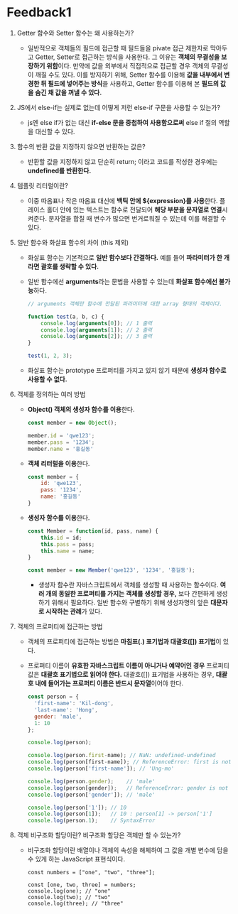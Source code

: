 # Feedback1

1. Getter 함수와 Setter 함수는 왜 사용하는가?

   * 일반적으로 객체들의 필드에 접근할 때 필드들을 pivate 접근 제한자로 막아두고 Getter, Setter로 접근하는 방식을 사용한다. 그 이유는 **객체의 무결성을 보장하기 위함**이다. 만약에 값을 외부에서 직접적으로 접근할 경우 객체의 무결성이 깨질 수도 있다. 이를 방지하기 위해, Setter 함수를 이용해 **값을 내부에서 변경한 뒤 필드에 넣어주는 방식**을 사용하고, Getter 함수를 이용해 본 **필드의 값을 숨긴 채 값을 꺼낼 수 있다.**

     

2. JS에서 else-if는 실제로 없는데 어떻게 저런 else-if 구문을 사용할 수 있는가?

   * js엔 else if가 없는 대신 **if-else 문을 중첩하여 사용함으로써** else if 절의 역할을 대신할 수 있다.

     

3. 함수의 반환 값을 지정하지 않으면 반환하는 값은?

   * 반환할 값을 지정하지 않고 단순히 return; 이라고 코드를 작성한 경우에는 **undefined를 반환한다.**

     

4. 템플릿 리터럴이란?

   * 이중 따옴표나 작은 따옴표 대신에 **백틱 안에 ${expression}를 사용**한다. 플레이스 홀더 안에 있는 텍스트는 함수로 전달되어 **해당 부분을 문자열로 연결**시켜준다. 문자열을 합칠 때 변수가 많으면 번거로워질 수 있는데 이를 해결할 수 있다.

     

5. 일반 함수와 화살표 함수의 차이 (this 제외)

   * 화살표 함수는 기본적으로 **일반 함수보다 간결하다.** 예를 들어 **파라미터가 한 개라면 괄호를 생략할 수 있다.**

   * 일반 함수에선 **arguments**라는 문법을 사용할 수 있는데 **화살표 함수에선 불가능**하다.

     ```javascript
     // arguments 객체란 함수에 전달된 파라미터에 대한 array 형태의 객체이다.
     
     function test(a, b, c) {
         console.log(arguments[0]); // 1 출력
         console.log(arguments[1]); // 2 출력
         console.log(arguments[2]); // 3 출력
     }
     
     test(1, 2, 3);
     ```

   * 화살표 함수는 prototype 프로퍼티를 가지고 있지 않기 때문에 **생성자 함수로 사용할 수 없다.**

     

6. 객체를 정의하는 여러 방법

   * **Object() 객체의 생성자 함수를 이용**한다.

     ```javascript
     const member = new Object();
     
     member.id = 'qwe123';
     member.pass = '1234';
     member.name = '홍길동'
     ```

   * **객체 리터럴을 이용**한다.

     ```javascript
     const member = {
         id: 'qwe123',
         pass: '1234',
         name: '홍길동'
     }
     ```

   * **생성자 함수를 이용**한다.

     ```javascript
     const Member = function(id, pass, name) {
         this.id = id;
         this.pass = pass;
         this.name = name;
     }
     
     const member = new Member('qwe123', '1234', '홍길동');
     ```

     * 생성자 함수란 자바스크립트에서 객체를 생성할 때 사용하는 함수이다. **여러 개의 동일한 프로퍼티를 가지는 객체를 생성할 경우,** 보다 간편하게 생성하기 위해서 필요하다. 일반 함수와 구별하기 위해 생성자명의 앞은 **대문자로 시작하는 관례**가 있다.
     
       
   
7. 객체의 프로퍼티에 접근하는 방법

   * 객체의 프로퍼티에 접근하는 방법은 **마침표(.) 표기법과 대괄호([]) 표기법**이 있다.

   * 프로퍼티 이름이 **유효한 자바스크립트 이름이 아니거나 예약어인 경우** 프로퍼티 값은 **대괄호 표기법으로 읽어야 한다.** 대괄호([]) 표기법을 사용하는 경우, **대괄호 내에 들어가는 프로퍼티 이름은 반드시 문자열**이어야 한다.

     ```javascript
     const person = {
       'first-name': 'Kil-dong',
       'last-name': 'Hong',
       gender: 'male',
       1: 10
     };
     
     console.log(person);
     
     console.log(person.first-name); // NaN: undefined-undefined
     console.log(person[first-name]); // ReferenceError: first is not defined
     console.log(person['first-name']); // 'Ung-mo'
     
     console.log(person.gender);    // 'male'
     console.log(person[gender]);   // ReferenceError: gender is not defined
     console.log(person['gender']); // 'male'
     
     console.log(person['1']); // 10
     console.log(person[1]);   // 10 : person[1] -> person['1']
     console.log(person.1);    // SyntaxError
     ```

     

8. 객체 비구조화 할당이란? 비구조화 할당은 객체만 할 수 있는가?

   * 비구조화 할당이란 배열이나 객체의 속성을 해체하여 그 값을 개별 변수에 담을 수 있게 하는 JavaScript 표현식이다.

     ```
     const numbers = ["one", "two", "three"];
     
     const [one, two, three] = numbers;
     console.log(one); // "one"
     console.log(two); // "two"
     console.log(three); // "three"
     ```

     

